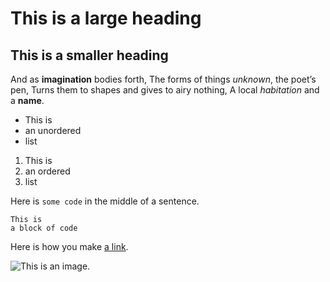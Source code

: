 # This is a large heading

## This is a smaller heading

And as **imagination** bodies forth, The forms of things *unknown*, the 
poet’s pen, Turns them to shapes and gives to airy nothing, A local 
*habitation* and a **name**.

- This is
- an unordered
- list

1. This is
2. an ordered
3. list

Here is `some code` in the middle of a sentence.

```
This is
a block of code
```
Here is how you make [a link](https://www.wikipedia.org/).

![This is an image.](https://github.com/yihui/xaringan/releases/download/v0.0.2/karl-moustache.jpg)

